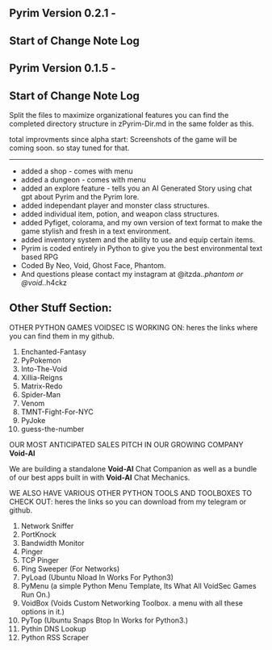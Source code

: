 ## Pyrim Version 0.2.1 - 
## Start of Change Note Log

## Pyrim Version 0.1.5 - 
## Start of Change Note Log

Split the files to maximize organizational features you can find the completed directory structure in zPyrim-Dir.md in the same folder as this.

total improvments since alpha start:
Screenshots of the game will be coming soon. 
so stay tuned for that.
_____________________________________________________
- added a shop - comes with menu
- added a dungeon - comes with menu
- added an explore feature - tells you an AI Generated Story using chat gpt about Pyrim and the Pyrim lore.
- added independant player and monster class structures.
- added individual item, potion, and weapon class structures.
- added Pyfiget, colorama, and my own version of text format to make the game stylish and fresh in a text  environment.
- added inventory system and the ability to use and equip certain items.  
- Pyrim is coded entirely in Python to give you the best environmental text based RPG
- Coded By Neo, Void, Ghost Face, Phantom.
- And questions please contact my instagram at @itzda._.phantom or @void._.h4ckz





## Other Stuff Section:

OTHER PYTHON GAMES VOIDSEC IS WORKING ON: 
heres the links where you can find them in my github.
 1. Enchanted-Fantasy
 2. PyPokemon
 3. Into-The-Void
 4. Xillia-Reigns
 5. Matrix-Redo
 6. Spider-Man
 7. Venom
 8. TMNT-Fight-For-NYC
 9. PyJoke
10. guess-the-number

OUR MOST ANTICIPATED SALES PITCH IN OUR GROWING COMPANY
 __Void-AI__

 We are building a standalone __Void-AI__ Chat Companion as well as a bundle of our best apps built in with __Void-AI__ Chat Mechanics. 


WE ALSO HAVE VARIOUS OTHER PYTHON TOOLS AND TOOLBOXES TO CHECK OUT:
heres the links so you can download from my telegram or github.
1. Network Sniffer
2. PortKnock
3. Bandwidth Monitor
4. Pinger
5. TCP Pinger
6. Ping Sweeper (For Networks)
7. PyLoad (Ubuntu Nload In Works For Python3)
8. PyMenu (a simple Python Menu Template, Its What All VoidSec Games Run On.)
9. VoidBox (Voids Custom Networking Toolbox. a menu with all these options in it.)
10. PyTop (Ubuntu Snaps Btop In Works for Python3.)
11. Pythin DNS Lookup
12. Python RSS Scraper